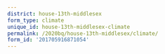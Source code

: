 ```yaml
---
district: house-13th-middlesex
form_type: climate
unique_id: house-13th-middlesex-climate
permalink: /2020bq/house-13th-middlesex/climate/
form_id: '201705916871054'
---
```


